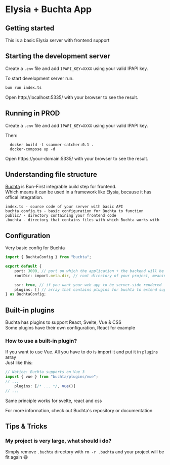 # Elysia + Buchta App

## Getting started
This is a basic Elysia server with frontend support <br>

## Starting the development server

Create a `.env` file and add `IPAPI_KEY=XXXX` using your valid IPAPI key.

To start development server run.
```bash
bun run index.ts
```

Open http://localhost:5335/ with your browser to see the result.

## Running in PROD

Create a `.env` file and add `IPAPI_KEY=XXXX` using your valid IPAPI key.

Then:

```shell
  docker build -t scammer-catcher:0.1 .
  docker-compose up -d
```

Open https://your-domain:5335/ with your browser to see the result.

## Understanding file structure

[Buchta](https://github.com/Fire-The-Fox/buchta) is Bun-First integrable build step for frontend. <br>
Which means it can be used in a framework like Elysia, because it has offical integration.
```
index.ts - source code of your server with basic API
buchta.config.ts - basic configuration for Buchta to function
public/ - directory containing your frontend code
.buchta - directory that contains files with which Buchta works with
```

## Configuration

Very basic config for Buchta
```ts
import { BuchtaConfig } from "buchta";

export default {
    port: 3000, // port on which the application + the backend will be served
    rootDir: import.meta.dir, // root directory of your project, meaning you can start the app from where ever you are

    ssr: true, // if you want your web app to be server-side rendered
    plugins: [] // array that contains plugins for buchta to extend support for frameworks and file formats
} as BuchtaConfig;
```

## Built-in plugins
Buchta has plugins to support React, Svelte, Vue & CSS <br>
Some plugins have their own configuration, React for example

### How to use a built-in plugin?
If you want to use Vue. All you have to do is import it and put it in `plugins` array <br>
Just like this:
```ts
// Notice: Buchta supports on Vue 3
import { vue } from "buchta/plugins/vue";
// ...
    plugins: [/* ... */, vue()]
// ...
```
Same principle works for svelte, react and css <br>

For more information, check out Buchta's repository or documentation

## Tips & Tricks
### My project is very large, what should i do?
Simply remove `.buchta` directory with `rm -r .buchta` and your project will be fit again 😄
